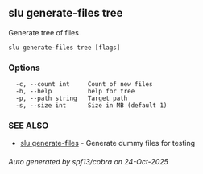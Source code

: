 ## slu generate-files tree

Generate tree of files

```
slu generate-files tree [flags]
```

### Options

```
  -c, --count int     Count of new files
  -h, --help          help for tree
  -p, --path string   Target path
  -s, --size int      Size in MB (default 1)
```

### SEE ALSO

* [slu generate-files](slu_generate-files.md)	 - Generate dummy files for testing

###### Auto generated by spf13/cobra on 24-Oct-2025
